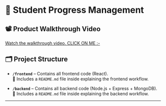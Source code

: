 # 📘 Student Progress Management

## 📽️ Product Walkthrough Video
[Watch the walkthrough video.   CLICK ON ME :-](https://drive.google.com/file/d/1ytsBvOCp-j-Igp50D8aixoK6yZ-4_mSh/view?usp=sharing)

## 🗂️ Project Structure

- **`/frontend`** – Contains all frontend code (React).  
  📄 Includes a `README.md` file inside explaining the frontend workflow.

- **`/backend`** – Contains all backend code (Node.js + Express + MongoDB).  
  📄 Includes a `README.md` file inside explaining the backend workflow.

---



